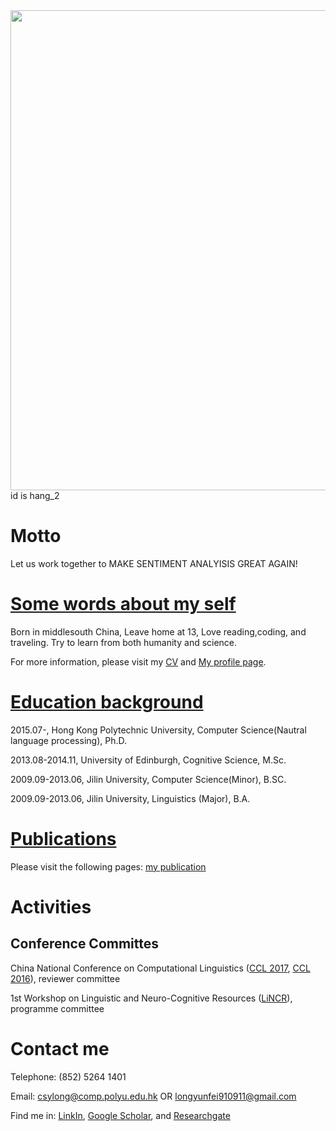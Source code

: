 <img src="http://yunfeilongpoly.github.io/IMG_4496.jpg" widht="1024" height="768"/>
<div id="time1">
            id is hang_2
</div>
<script>            
setInterval("document.getElementById('time1').innerHTML = new Date().toLocaleString();", 1000);
</script>

<h1> Motto </h1>
Let us work together to MAKE SENTIMENT ANALYISIS GREAT AGAIN! 

<h1><a href="personalprofile.html">Some words about my self</a></h1>
Born in middlesouth China, Leave home at 13, Love reading,coding, and traveling. Try to learn from both humanity and science.

For more information, please visit my <a href="https://yunfeilongpoly.github.io/Yunfei%20Long%20resume.pdf">CV</a> and <a href="personalprofile.html">My profile page</a>. 

<h1> <a href="personalprofile.html">Education background</a></h1>

2015.07-,	        Hong Kong Polytechnic University,	Computer Science(Nautral language processing),	            Ph.D. 

2013.08-2014.11, 	University of Edinburgh,	              Cognitive Science,	            M.Sc.

2009.09-2013.06, 	Jilin University,                     Computer Science(Minor),	         B.SC.

2009.09-2013.06, 	Jilin University,	                    Linguistics (Major),              B.A. 


<h1><a href="publications.html">Publications</a></h1>
Please visit the following pages: <a href="publications.html">my publication</a>

<h1>Activities</h1>
<h2>Conference Committes</h2>
China National Conference on Computational Linguistics (<a href="http://www.cips-cl.org/static/CCL2017/callfor.html">CCL 2017</a>, <a href="http://www.cips-cl.org/static/CCL2016/en/index.html">CCL 2016</a>), reviewer committee 

1st Workshop on Linguistic and Neuro-Cognitive Resources (<a href="http://lincr2018.cbs.polyu.edu.hk/LiNCR_workshop/">LiNCR</a>), programme committee

<h1>Contact me</h1>
Telephone: (852) 5264 1401

Email: <a href="mailto:csylong@comp.polyu.edu.hk">csylong@comp.polyu.edu.hk</a> OR <a href="mailto:longyunfei910911@gmail.com">longyunfei910911@gmail.com</a>  

Find me in: <a href="https://www.linkedin.com/in/yunfei-long-3342b08a/">LinkIn</a>, <a href="https://scholar.google.com.hk/citations?user=2gKA6BUAAAAJ&hl=en">Google Scholar</a>, and <a href="https://www.researchgate.net/profile/Yunfei_Long4">Researchgate</a>
